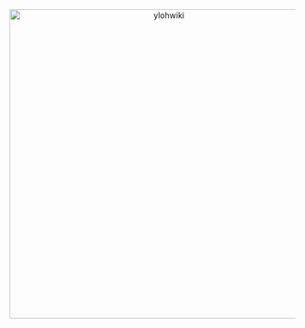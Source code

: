 <div align="center">
    <img src="https://github.com/yloh-net/Wiki/blob/main/workflows/readme-header.png" width="546" alt="ylohwiki"/> 
    <br />
    <p>

